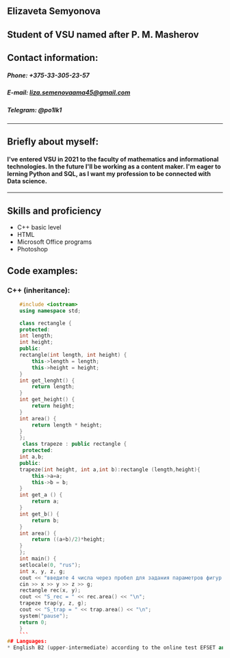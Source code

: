 ## **Elizaveta Semyonova**
## Student of VSU named after P. M. Masherov
## **Contact information:**
##### **Phone:** +375-33-305-23-57 
##### **E-mail:** liza.semenovaama45@gmail.com
##### **Telegram:** @po1lk1
---
## Briefly about myself:
#### I've entered VSU in 2021 to the faculty of mathematics and informational technologies. In the future I'll be working as a content maker. I'm eager to lerning Python and SQL, as I want my profession to be connected with Data science. 
***
## Skills and proficiency
* C++ basic level
* HTML
* Microsoft Office programs
* Photoshop
## Code examples:
### C++ (inheritance):
```c++
    #include <iostream>
    using namespace std;

    class rectangle {
    protected:
	int length;
	int height; 
    public:
	rectangle(int length, int height) {
		this->length = length; 
		this->height = height;
	}
	int get_lenght() {
		return length;
	}
	int get_height() {
		return height;
	}
	int area() {
		return length * height;
	}
    };
     class trapeze : public rectangle {
     protected:
	int a,b;
    public:
	trapeze(int height, int a,int b):rectangle (length,height){
		this->a=a;
		this->b = b;
	}
	int get_a () {
		return a;
	}
	int get_b() {
		return b;
	}
	int area() {
		return ((a+b)/2)*height;
	}
    };
    int main() {
	setlocale(0, "rus");
	int x, y, z, g;
	cout << "введите 4 числа через пробел для задания параметров фигур: ";
	cin >> x >> y >> z >> g;
	rectangle rec(x, y); 
	cout << "S_rec = " << rec.area() << "\n";
	trapeze trap(y, z, g);
	cout << "S_trap = " << trap.area() << "\n";
	system("pause");
	return 0;
    }
    ```
## Languages:
* English B2 (upper-intermediate) according to the online test EFSET and university testing 

